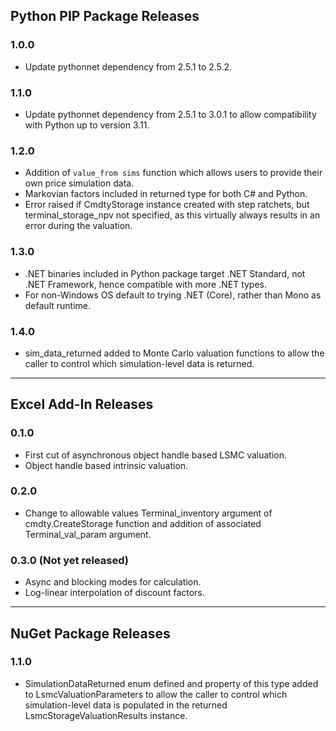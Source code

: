 
## Python PIP Package Releases
### 1.0.0
* Update pythonnet dependency from 2.5.1 to 2.5.2.

### 1.1.0
* Update pythonnet dependency from 2.5.1 to 3.0.1 to allow compatibility with Python up to version 3.11.

### 1.2.0
* Addition of `value_from sims` function which allows users to provide their
own price simulation data.
* Markovian factors included in returned type for both C# and Python.
* Error raised if CmdtyStorage instance created with step ratchets, but 
terminal_storage_npv not specified, as this virtually always results in an 
error during the valuation.

### 1.3.0
* .NET binaries included in Python package target .NET Standard, not .NET Framework, hence compatible with
more .NET types.
* For non-Windows OS default to trying .NET (Core), rather than Mono as default runtime.

### 1.4.0
* sim_data_returned added to Monte Carlo valuation functions to allow the caller to control which simulation-level
data is returned.

---
## Excel Add-In Releases

### 0.1.0
* First cut of asynchronous object handle based LSMC valuation.
* Object handle based intrinsic valuation.

### 0.2.0
* Change to allowable values Terminal_inventory argument of cmdty.CreateStorage function and addition of
associated Terminal_val_param argument.

### 0.3.0 (Not yet released)
* Async and blocking modes for calculation.
* Log-linear interpolation of discount factors.

---
## NuGet Package Releases
### 1.1.0
* SimulationDataReturned enum defined and property of this type added to LsmcValuationParameters to allow the caller to control which simulation-level
data is populated in the returned LsmcStorageValuationResults instance.
